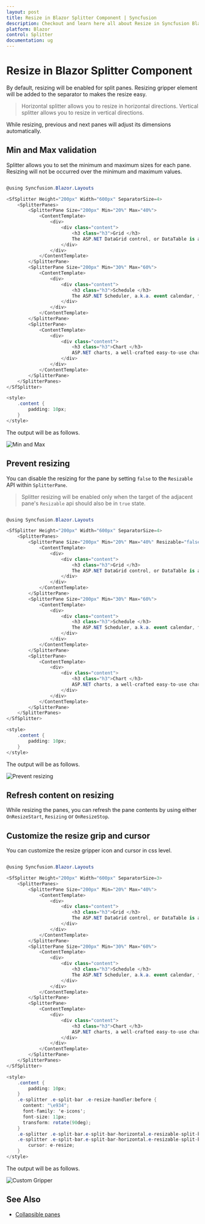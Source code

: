 ```yaml
---
layout: post
title: Resize in Blazor Splitter Component | Syncfusion
description: Checkout and learn here all about Resize in Syncfusion Blazor Splitter component and much more details.
platform: Blazor
control: Splitter
documentation: ug
---
```


# Resize in Blazor Splitter Component

By default, resizing will be enabled for split panes. Resizing gripper element will be added to the separator to makes the resize easy.

> Horizontal splitter allows you to resize in horizontal directions.
> Vertical splitter allows you to resize in vertical directions.

While resizing, previous and next panes will adjust its dimensions automatically.

## Min and Max validation

Splitter allows you to set the minimum and maximum sizes for each pane. Resizing will not be occurred over the minimum and maximum values.

```csharp

@using Syncfusion.Blazor.Layouts

<SfSplitter Height="200px" Width="600px" SeparatorSize=4>
    <SplitterPanes>
        <SplitterPane Size="200px" Min="20%" Max="40%">
            <ContentTemplate>
                <div>
                    <div class="content">
                        <h3 class="h3">Grid </h3>
                        The ASP.NET DataGrid control, or DataTable is a feature-rich control used to display data in a tabular format.
                    </div>
                </div>
            </ContentTemplate>
        </SplitterPane>
        <SplitterPane Size="200px" Min="30%" Max="60%">
            <ContentTemplate>
                <div>
                    <div class="content">
                        <h3 class="h3">Schedule </h3>
                        The ASP.NET Scheduler, a.k.a. event calendar, facilitates almost all calendar features, thus allowing users to manage their time efficiently
                    </div>
                </div>
            </ContentTemplate>
        </SplitterPane>
        <SplitterPane>
            <ContentTemplate>
                <div>
                    <div class="content">
                        <h3 class="h3">Chart </h3>
                        ASP.NET charts, a well-crafted easy-to-use charting package, is used to add beautiful charts in web and mobile applications
                    </div>
                </div>
            </ContentTemplate>
        </SplitterPane>
    </SplitterPanes>
</SfSplitter>

<style>
    .content {
        padding: 10px;
    }
</style>

```

The output will be as follows.

![Min and Max](./images/min-max-size.png)

## Prevent resizing

You can disable the resizing for the pane by setting `false` to the `Resizable` API within `SplitterPane`.

> Splitter resizing will be enabled only when the target of the adjacent pane's `Resizable` api should also be in `true` state.

```csharp

@using Syncfusion.Blazor.Layouts

<SfSplitter Height="200px" Width="600px" SeparatorSize=4>
    <SplitterPanes>
        <SplitterPane Size="200px" Min="20%" Max="40%" Resizable="false">
            <ContentTemplate>
                <div>
                    <div class="content">
                        <h3 class="h3">Grid </h3>
                        The ASP.NET DataGrid control, or DataTable is a feature-rich control used to display data in a tabular format.
                    </div>
                </div>
            </ContentTemplate>
        </SplitterPane>
        <SplitterPane Size="200px" Min="30%" Max="60%">
            <ContentTemplate>
                <div>
                    <div class="content">
                        <h3 class="h3">Schedule </h3>
                        The ASP.NET Scheduler, a.k.a. event calendar, facilitates almost all calendar features, thus allowing users to manage their time efficiently
                    </div>
                </div>
            </ContentTemplate>
        </SplitterPane>
        <SplitterPane>
            <ContentTemplate>
                <div>
                    <div class="content">
                        <h3 class="h3">Chart </h3>
                        ASP.NET charts, a well-crafted easy-to-use charting package, is used to add beautiful charts in web and mobile applications
                    </div>
                </div>
            </ContentTemplate>
        </SplitterPane>
    </SplitterPanes>
</SfSplitter>

<style>
    .content {
        padding: 10px;
    }
</style>

```

The output will be as follows.

![Prevent resizing](./images/prevent-resize.png)

## Refresh content on resizing

While resizing the panes, you can refresh the pane contents by using either `OnResizeStart`, `Resizing` or `OnResizeStop`.

## Customize the resize grip and cursor

You can customize the resize gripper icon and cursor in css level.

```csharp

@using Syncfusion.Blazor.Layouts

<SfSplitter Height="200px" Width="600px" SeparatorSize=3>
    <SplitterPanes>
        <SplitterPane Size="200px" Min="20%" Max="40%">
            <ContentTemplate>
                <div>
                    <div class="content">
                        <h3 class="h3">Grid </h3>
                        The ASP.NET DataGrid control, or DataTable is a feature-rich control used to display data in a tabular format.
                    </div>
                </div>
            </ContentTemplate>
        </SplitterPane>
        <SplitterPane Size="200px" Min="30%" Max="60%">
            <ContentTemplate>
                <div>
                    <div class="content">
                        <h3 class="h3">Schedule </h3>
                        The ASP.NET Scheduler, a.k.a. event calendar, facilitates almost all calendar features, thus allowing users to manage their time efficiently
                    </div>
                </div>
            </ContentTemplate>
        </SplitterPane>
        <SplitterPane>
            <ContentTemplate>
                <div>
                    <div class="content">
                        <h3 class="h3">Chart </h3>
                        ASP.NET charts, a well-crafted easy-to-use charting package, is used to add beautiful charts in web and mobile applications
                    </div>
                </div>
            </ContentTemplate>
        </SplitterPane>
    </SplitterPanes>
</SfSplitter>

<style>
    .content {
        padding: 10px;
    }
    .e-splitter .e-split-bar .e-resize-handler:before {
      content: "\e934";
      font-family: 'e-icons';
      font-size: 11px;
      transform: rotate(90deg);
    }
    .e-splitter .e-split-bar.e-split-bar-horizontal.e-resizable-split-bar,
    .e-splitter .e-split-bar.e-split-bar-horizontal.e-resizable-split-bar::after {
        cursor: e-resize;
    }
</style>

```

The output will be as follows.

![Custom Gripper](./images/resize-gripper.png)

## See Also

* [Collapsible panes](./expand-and-collapse/)